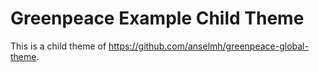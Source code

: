# Greenpeace Example Child Theme

This is a child theme of https://github.com/anselmh/greenpeace-global-theme.
